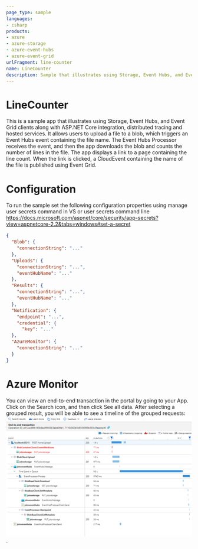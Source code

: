 ```yaml
---
page_type: sample
languages:
- csharp
products:
- azure
- azure-storage
- azure-event-hubs
- azure-event-grid
urlFragment: line-counter
name: LineCounter
description: Sample that illustrates using Storage, Event Hubs, and Event Grid clients along with ASP.NET Core integration, distributed tracing and hosted services.
---
```


# LineCounter
This is a sample app that illustrates using Storage, Event Hubs, and Event Grid clients along with ASP.NET Core integration, distributed tracing and hosted services.
It allows users to upload a file to a blob, which triggers an Event Hubs event containing the file name. 
The Event Hubs Processor receives the event, and then the app downloads the blob and counts the number of lines in the file. The app displays a link to a page containing the line count. When the link is clicked, a CloudEvent containing the name of the file is published using Event Grid.

# Configuration

To run the sample set the following configuration properties using manage user secrets command in VS or user secrets command line https://docs.microsoft.com/aspnet/core/security/app-secrets?view=aspnetcore-2.2&tabs=windows#set-a-secret

``` json
{
  "Blob": {
    "connectionString": "..."
  },
  "Uploads": {
    "connectionString": "...",
    "eventHubName": "..."
  },
  "Results": {
    "connectionString": "...",
    "eventHubName": "..."
  },
  "Notification": {
    "endpoint": "...",
    "credential": {
      "key": "..."
  },
  "AzureMonitor": {
    "connectionString": "..."
  }
}
```

# Azure Monitor
You can view an end-to-end transaction in the portal by going to your App. Click on the Search icon, and then click See all data.
After selecting a grouped result, you will be able to see a timeline of the grouped requests: ![Monitor](assets/monitor.PNG).

